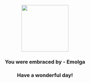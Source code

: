 <p align="center">
    <img src="https://raw.githubusercontent.com/PokeAPI/sprites/master/sprites/pokemon/587.png" width="150" height="150">
</p>
<h3 align="center">You were embraced by - <b>Emolga</b></h3>
<h3 align="center">Have a wonderful day!</h3>
